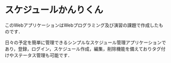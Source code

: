 # スケジュールかんりくん

このWebアプリケーションはWebプログラミング及び演習の課題で作成したものです．

日々の予定を簡単に管理できるシンプルなスケジュール管理アプリケーションであり，登録，ログイン，スケジュール作成，編集，削除機能を備えておりタグ付けやステータス管理も可能です．
